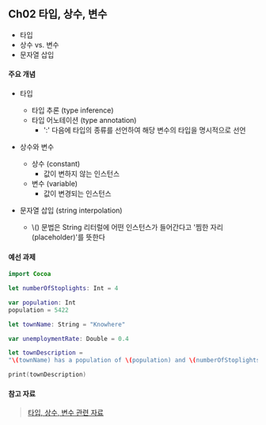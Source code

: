 Ch02 타입, 상수, 변수
------------------

* 타입
* 상수 vs. 변수
* 문자열 삽입

#### 주요 개념

* 타입
    * 타입 추론 (type inference)
    * 타입 어노테이션 (type annotation)
        * ':' 다음에 타입의 종류를 선언하여 해당 변수의 타입을 명시적으로 선언
  
* 상수와 변수
    * 상수 (constant)
        * 값이 변하지 않는 인스턴스
    * 변수 (variable)
        * 값이 변경되는 인스턴스
  
* 문자열 삽입 (string interpolation)
    * \\() 문법은 String 리터럴에 어떤 인스턴스가 들어간다고 '찜한 자리(placeholder)'를 뜻한다
  
#### 예선 과제

~~~ swift
import Cocoa

let numberOfStoplights: Int = 4

var population: Int
population = 5422

let townName: String = "Knowhere"

var unemploymentRate: Double = 0.4

let townDescription =
"\(townName) has a population of \(population) and \(numberOfStoplights) stoplights. \(townName)'s unemployment rate is \(unemploymentRate)."

print(townDescription)
~~~

#### 참고 자료

> [타입, 상수, 변수 관련 자료](https://developer.apple.com/library/content/documentation/Swift/Conceptual/Swift_Programming_Language/BasicOperators.html#//apple_ref/doc/uid/TP40014097-CH6-ID60)  